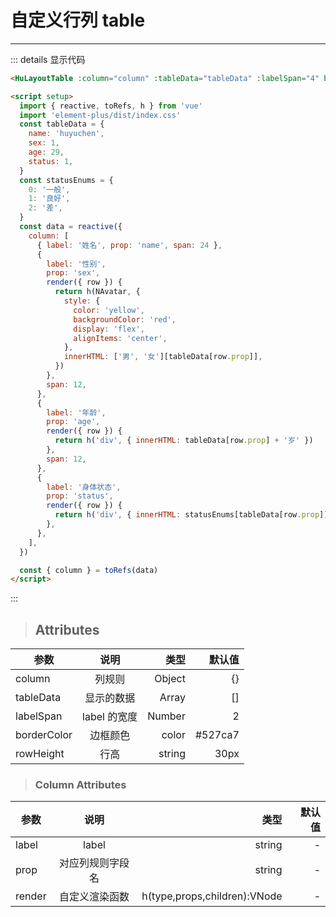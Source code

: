 # 自定义行列 table

---

<HuLayoutTable
    :column="column"
    :tableData="tableData"
    :labelSpan="4"
    borderColor="red"
    rowHeight="36px"
  />

 <script setup>
import { reactive, toRefs, h } from "vue"
import 'element-plus/dist/index.css'
const tableData = {
  name: "huyuchen",
  sex: 1,
  age: 29,
  status: 1,
}
const statusEnums = {
  0: "一般",
  1: "良好",
  2: "差",
}
const data = reactive({
  column: [
    { label: "姓名", prop: "name", span: 24 },
    {
      label: "性别",
      prop: "sex",
      render({ row }) {
        return h('div', {
          style: {
            color: "yellow",
            backgroundColor: "red",
            display: "flex",
            alignItems: "center",
          },
          innerHTML: ["男", "女"][tableData[row.prop]],
        })
      },
      span: 12,
    },
    {
      label: "年龄",
      prop: "age",
      render({ row }) {
        return h("div", { innerHTML: tableData[row.prop] + "岁" })
      },
      span: 12,
    },
    {
      label: "身体状态",
      prop: "status",
      render({ row }) {
        return h("div", { innerHTML: statusEnums[tableData[row.prop]] })
      },
    },
  ],
})

const { column } = toRefs(data)
</script>

::: details 显示代码

```html
<HuLayoutTable :column="column" :tableData="tableData" :labelSpan="4" borderColor="red" rowHeight="36px" />

<script setup>
  import { reactive, toRefs, h } from 'vue'
  import 'element-plus/dist/index.css'
  const tableData = {
    name: 'huyuchen',
    sex: 1,
    age: 29,
    status: 1,
  }
  const statusEnums = {
    0: '一般',
    1: '良好',
    2: '差',
  }
  const data = reactive({
    column: [
      { label: '姓名', prop: 'name', span: 24 },
      {
        label: '性别',
        prop: 'sex',
        render({ row }) {
          return h(NAvatar, {
            style: {
              color: 'yellow',
              backgroundColor: 'red',
              display: 'flex',
              alignItems: 'center',
            },
            innerHTML: ['男', '女'][tableData[row.prop]],
          })
        },
        span: 12,
      },
      {
        label: '年龄',
        prop: 'age',
        render({ row }) {
          return h('div', { innerHTML: tableData[row.prop] + '岁' })
        },
        span: 12,
      },
      {
        label: '身体状态',
        prop: 'status',
        render({ row }) {
          return h('div', { innerHTML: statusEnums[tableData[row.prop]] })
        },
      },
    ],
  })

  const { column } = toRefs(data)
</script>
```

:::

> ## Attributes

| 参数        |     说明     |   类型 |  默认值 |
| ----------- | :----------: | -----: | ------: |
| column      |    列规则    | Object |      {} |
| tableData   |  显示的数据  |  Array |      [] |
| labelSpan   | label 的宽度 | Number |       2 |
| borderColor |   边框颜色   |  color | #527ca7 |
| rowHeight   |     行高     | string |    30px |

> ### Column Attributes

| 参数   |       说明       |                         类型 | 默认值 |
| ------ | :--------------: | ---------------------------: | -----: |
| label  |      label       |                       string |      - |
| prop   | 对应列规则字段名 |                       string |      - |
| render |  自定义渲染函数  | h(type,props,children):VNode |      - |
